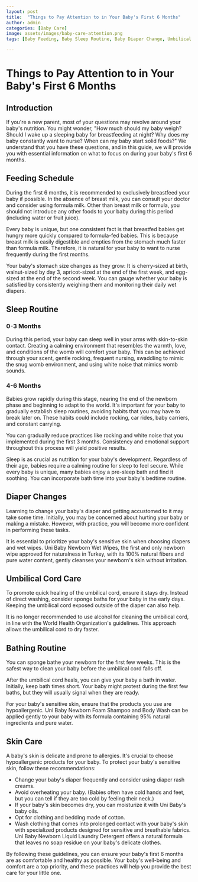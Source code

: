 ```yaml
---
layout: post
title:  "Things to Pay Attention to in Your Baby's First 6 Months"
author: admin
categories: [Baby Care]
image: assets/images/baby-care-attention.png
tags: [Baby Feeding, Baby Sleep Routine, Baby Diaper Change, Umbilical Cord Care, Baby Bathing, Baby Skin Care, Newborn Care, Baby Feeding Schedule, Baby Sleep Habits, Baby Skin Sensitivity]

---
```



# Things to Pay Attention to in Your Baby's First 6 Months

## Introduction
If you're a new parent, most of your questions may revolve around your baby's nutrition. You might wonder, "How much should my baby weigh? Should I wake up a sleeping baby for breastfeeding at night? Why does my baby constantly want to nurse? When can my baby start solid foods?" We understand that you have these questions, and in this guide, we will provide you with essential information on what to focus on during your baby's first 6 months.

## Feeding Schedule
During the first 6 months, it is recommended to exclusively breastfeed your baby if possible. In the absence of breast milk, you can consult your doctor and consider using formula milk. Other than breast milk or formula, you should not introduce any other foods to your baby during this period (including water or fruit juice).

Every baby is unique, but one consistent fact is that breastfed babies get hungry more quickly compared to formula-fed babies. This is because breast milk is easily digestible and empties from the stomach much faster than formula milk. Therefore, it is natural for your baby to want to nurse frequently during the first months.

Your baby's stomach size changes as they grow: It is cherry-sized at birth, walnut-sized by day 3, apricot-sized at the end of the first week, and egg-sized at the end of the second week. You can gauge whether your baby is satisfied by consistently weighing them and monitoring their daily wet diapers.

## Sleep Routine
### 0-3 Months
During this period, your baby can sleep well in your arms with skin-to-skin contact. Creating a calming environment that resembles the warmth, love, and conditions of the womb will comfort your baby. This can be achieved through your scent, gentle rocking, frequent nursing, swaddling to mimic the snug womb environment, and using white noise that mimics womb sounds.

### 4-6 Months
Babies grow rapidly during this stage, nearing the end of the newborn phase and beginning to adapt to the world. It's important for your baby to gradually establish sleep routines, avoiding habits that you may have to break later on. These habits could include rocking, car rides, baby carriers, and constant carrying.

You can gradually reduce practices like rocking and white noise that you implemented during the first 3 months. Consistency and emotional support throughout this process will yield positive results.

Sleep is as crucial as nutrition for your baby's development. Regardless of their age, babies require a calming routine for sleep to feel secure. While every baby is unique, many babies enjoy a pre-sleep bath and find it soothing. You can incorporate bath time into your baby's bedtime routine.

## Diaper Changes
Learning to change your baby's diaper and getting accustomed to it may take some time. Initially, you may be concerned about hurting your baby or making a mistake. However, with practice, you will become more confident in performing these tasks.

It is essential to prioritize your baby's sensitive skin when choosing diapers and wet wipes. Uni Baby Newborn Wet Wipes, the first and only newborn wipe approved for naturalness in Turkey, with its 100% natural fibers and pure water content, gently cleanses your newborn's skin without irritation.

## Umbilical Cord Care
To promote quick healing of the umbilical cord, ensure it stays dry. Instead of direct washing, consider sponge baths for your baby in the early days. Keeping the umbilical cord exposed outside of the diaper can also help.

It is no longer recommended to use alcohol for cleaning the umbilical cord, in line with the World Health Organization's guidelines. This approach allows the umbilical cord to dry faster.

## Bathing Routine
You can sponge bathe your newborn for the first few weeks. This is the safest way to clean your baby before the umbilical cord falls off.

After the umbilical cord heals, you can give your baby a bath in water. Initially, keep bath times short. Your baby might protest during the first few baths, but they will usually signal when they are ready.

For your baby's sensitive skin, ensure that the products you use are hypoallergenic. Uni Baby Newborn Foam Shampoo and Body Wash can be applied gently to your baby with its formula containing 95% natural ingredients and pure water.

## Skin Care
A baby's skin is delicate and prone to allergies. It's crucial to choose hypoallergenic products for your baby. To protect your baby's sensitive skin, follow these recommendations:

- Change your baby's diaper frequently and consider using diaper rash creams.
- Avoid overheating your baby. (Babies often have cold hands and feet, but you can tell if they are too cold by feeling their neck.)
- If your baby's skin becomes dry, you can moisturize it with Uni Baby's baby oils.
- Opt for clothing and bedding made of cotton.
- Wash clothing that comes into prolonged contact with your baby's skin with specialized products designed for sensitive and breathable fabrics. Uni Baby Newborn Liquid Laundry Detergent offers a natural formula that leaves no soap residue on your baby's delicate clothes.

By following these guidelines, you can ensure your baby's first 6 months are as comfortable and healthy as possible. Your baby's well-being and comfort are a top priority, and these practices will help you provide the best care for your little one.
